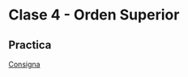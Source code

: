 # Clase 4 - Orden Superior

## Practica

[Consigna](https://docs.google.com/document/d/16S1oYgzfY0uP0M4nH0JyIYj3AoaS1tTY7T6OHscnlVc/)
